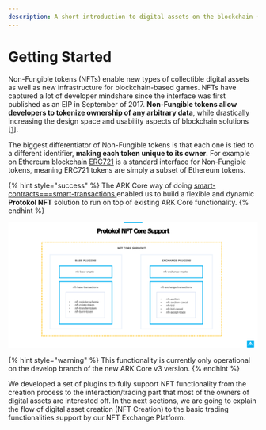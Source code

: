 ```yaml
---
description: A short introduction to digital assets on the blockchain (NFT Tokens)
---
```


# Getting Started

Non-Fungible tokens \(NFTs\) enable new types of collectible digital assets as well as new infrastructure for blockchain-based games.  NFTs have captured a lot of developer mindshare since the interface was first published as an EIP in September of 2017. **Non-Fungible tokens allow developers to tokenize ownership of any arbitrary data**, while drastically increasing the design space  and usability aspects of blockchain solutions \[[1](https://education.district0x.io/general-topics/understanding-ethereum/erc-721-tokens/)\].

The biggest differentiator of Non-Fungible tokens is that each one is tied to a different identifier, **making each token unique to its owner**. For example on Ethereum blockchain [ERC721](http://erc721.org/) is a standard interface for Non-Fungible tokens, meaning ERC721 tokens are simply a subset of Ethereum tokens.

{% hint style="success" %}
The ARK Core way of doing [smart-contracts===smart-transactions ](https://learn.ark.dev/application-development/how-to-write-custom-transactions-types)enabled us to build a flexible and dynamic **Protokol NFT** solution to run on top of existing ARK Core functionality. 
{% endhint %}

![](../../.gitbook/assets/nft-protokol.png)

{% hint style="warning" %}
This functionality is currently only operational on the develop branch of the new ARK Core v3 version.
{% endhint %}

We developed a set of plugins to fully support NFT functionality from the creation process to the interaction/trading part that most of the owners of digital assets are interested off. In the next sections, we are going to explain the flow of digital asset creation \(NFT Creation\) to the basic trading functionalities support by our NFT Exchange Platform.

